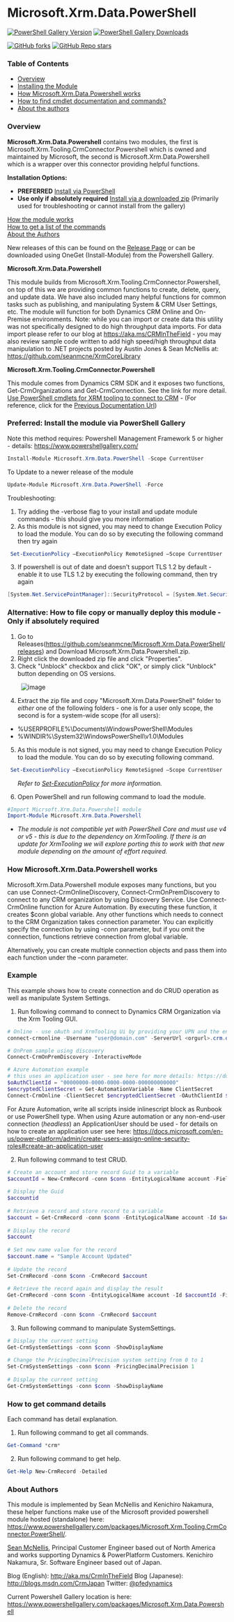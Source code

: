 # Microsoft.Xrm.Data.PowerShell
[![PowerShell Gallery Version](https://img.shields.io/powershellgallery/v/Microsoft.Xrm.Data.PowerShell)](https://www.powershellgallery.com/packages/Microsoft.Xrm.Data.Powershell)
[![PowerShell Gallery Downloads](https://img.shields.io/powershellgallery/dt/Microsoft.Xrm.Data.PowerShell)](https://www.powershellgallery.com/packages/Microsoft.Xrm.Data.Powershell)

[![GitHub forks](https://img.shields.io/github/forks/seanmcne/Microsoft.Xrm.Data.PowerShell?style=social)](https://github.com/seanmcne/Microsoft.Xrm.Data.PowerShell/network/members) [![GitHub Repo stars](https://img.shields.io/github/stars/seanmcne/Microsoft.Xrm.Data.PowerShell?style=social)](https://github.com/seanmcne/Microsoft.Xrm.Data.PowerShell/stargazers)


### Table of Contents
- [Overview](README.md#overview)
- [Installing the Module](README.md#preferred-install-the-module-via-powershell-gallery)
- [How Microsoft.Xrm.Data.Powershell works](README.md#how-microsoftxrmdatapowershell-works)
- [How to find cmdlet documentation and commands?](README.md#how-to-get-command-details)
- [About the authors](README.md#about-authors)

### Overview 
**Microsoft.Xrm.Data.Powershell** contains two modules, the first is Microsoft.Xrm.Tooling.CrmConnector.Powershell which is owned and maintained by Microsoft, the second is Microsoft.Xrm.Data.Powershell which is a wrapper over this connector providing helpful functions. 

**Installation Options:**
- **PREFERRED** [Install via PowerShell](/README.md#preferred-install-the-module-via-powershell-gallery) 
- **Use only if absolutely required** [Install via a downloaded zip](/README.md#alternative-how-to-file-copy-or-manually-deploy-this-module) (Primarily used for  troubleshooting or cannot install from the gallery)

[How the module works](/README.md#how-microsoftxrmdatapowershell-works)  
[How to get a list of the commands](/README.md#how-to-get-command-details)  
[About the Authors](/README.md#about-authors)  

New releases of this can be  found on the [Release Page](https://github.com/seanmcne/Microsoft.Xrm.Data.PowerShell/releases) or can be downloaded using OneGet (Install-Module) from the Powershell Gallery. 

**Microsoft.Xrm.Data.Powershell** 

This module builds from Microsoft.Xrm.Tooling.CrmConnector.Powershell, on top of this we are providing common functions to create, delete, query, and update data.  We have also included many helpful functions for common tasks such as publishing, and manipulating System & CRM User Settings, etc. The module will function for both Dynamics CRM Online and On-Premise environments. Note: while you can import or create data this utility was not specifically designed to do high throughput data imports. For data import please refer to our blog at https://aka.ms/CRMInTheField - you may also review sample code written to add high speed/high throughput data manipulation to .NET projects posted by Austin Jones & Sean McNellis at: https://github.com/seanmcne/XrmCoreLibrary

**Microsoft.Xrm.Tooling.CrmConnector.Powershell**

This module comes from Dynamics CRM SDK and it exposes two functions, Get-CrmOrganizations and Get-CrmConnection. See the link for more detail. [Use PowerShell cmdlets for XRM tooling to connect to CRM](https://docs.microsoft.com/en-us/powershell/module/microsoft.xrm.tooling.crmconnector.powershell/?view=pa-ps-latest) - (For reference, click for the [Previous Documentation Url](https://technet.microsoft.com/en-us/library/dn689040.aspx))

### Preferred: Install the module via PowerShell Gallery
Note this method requires: Powershell Management Framework 5 or higher - details: https://www.powershellgallery.com/ 

```Powershell
Install-Module Microsoft.Xrm.Data.PowerShell -Scope CurrentUser
```
To Update to a newer release of the module
```Powershell
Update-Module Microsoft.Xrm.Data.PowerShell -Force
```

Troubleshooting: 
1. Try adding the -verbose flag to your install and update module commands - this should give you more information
2. As this module is not signed, you may need to change Execution Policy to load the module. You can do so by executing the following command then try again
```PowerShell
 Set-ExecutionPolicy –ExecutionPolicy RemoteSigned –Scope CurrentUser
```
3. If powershell is out of date and doesn't support TLS 1.2 by default - enable it to use TLS 1.2 by executing the following command, then try again 
```PowerShell
[System.Net.ServicePointManager]::SecurityProtocol = [System.Net.SecurityProtocolType]::Tls12
```

### Alternative: How to file copy or manually deploy this module - Only if absolutely required
1. Go to Releases(https://github.com/seanmcne/Microsoft.Xrm.Data.PowerShell/releases) and Download Microsoft.Xrm.Data.Powershell.zip.
2. Right click the downloaded zip file and click "Properties". 
3. Check "Unblock" checkbox and click "OK", or simply click "Unblock" button depending on OS versions. 

&nbsp;&nbsp;&nbsp;&nbsp;&nbsp;&nbsp;&nbsp;&nbsp;![image](https://user-images.githubusercontent.com/2292260/114417281-14f5d200-9b77-11eb-8d5f-28f3e8795c0f.png)

4. Extract the zip file and copy "Microsoft.Xrm.Data.PowerShell" folder to *either* one of the following folders - one is for a user only scope, the second is for a system-wide scope (for all users): 
  * %USERPROFILE%\Documents\WindowsPowerShell\Modules
  * %WINDIR%\System32\WindowsPowerShell\v1.0\Modules

5. As this module is not signed, you may need to change Execution Policy to load the module. You can do so by executing following command.
```PowerShell
 Set-ExecutionPolicy –ExecutionPolicy RemoteSigned –Scope CurrentUser
```
&nbsp;&nbsp;&nbsp;&nbsp;&nbsp;&nbsp;*Refer to 
[Set-ExecutionPolicy](https://technet.microsoft.com/en-us/library/ee176961.aspx) 
for more information.*

6. Open PowerShell and run following command to load the module.
``` powershell
#Import Micrsoft.Xrm.Data.Powershell module 
Import-Module Microsoft.Xrm.Data.Powershell
```
* *The module is not compatible yet with PowerShell Core and must use v4 or v5 - this is due to the dependency on XrmTooling. If there is an update for XrmTooling we will explore porting this to work with that new module depending on the amount of effort required.*

### How Microsoft.Xrm.Data.Powershell works
Microsoft.Xrm.Data.Powershell module exposes many functions, but you can use Connect-CrmOnlineDiscovery, Connect-CrmOnPremDiscovery to connect to any CRM organization by using Discovery Service. Use Connect-CrmOnline function for Azure Automation. By executing these function, it creates $conn global variable. Any other functions which needs to connect to the CRM Organization takes connection parameter. You can explicitly specify the connection by using -conn parameter, but if you omit the connection, functions retrieve connection from global variable.

Alternatively, you can create multiple connection objects and pass them into each function under the –conn parameter.

### Example
This example shows how to create connection and do CRUD operation as well as manipulate System Settings.
1. Run following command to connect to Dynamics CRM Organization via  the Xrm Tooling GUI.
```PowerShell
# Online - use oAuth and XrmTooling Ui by providing your UPN and the enviroment url
connect-crmonline -Username "user@domain.com" -ServerUrl <orgurl>.crm.dynamics.com

# OnPrem sample using discovery
Connect-CrmOnPremDiscovery -InteractiveMode

# Azure Automation example
# this uses an application user - see here for more details: https://docs.microsoft.com/en-us/power-platform/admin/create-users-assign-online-security-roles#create-an-application-user
$oAuthClientId = "00000000-0000-0000-0000-000000000000"
$encryptedClientSecret = Get-AutomationVariable -Name ClientSecret
Connect-CrmOnline -ClientSecret $encryptedClientSecret -OAuthClientId $oAuthClientId -ServerUrl "https://<org>.crm.dynamics.com"
```
For Azure Automation, write all scripts inside inlinescript block as Runbook or use PowerShell type.  When using Azure automation or any non-end-user connection (*headless*) an ApplicationUser should be used - for details on how to create an application user see here: https://docs.microsoft.com/en-us/power-platform/admin/create-users-assign-online-security-roles#create-an-application-user

2. Run following command to test CRUD.
```PowerShell
# Create an account and store record Guid to a variable 
$accountId = New-CrmRecord -conn $conn -EntityLogicalName account -Fields @{"name"="Sample Account";"telephone1"="555-5555"} 
 
# Display the Guid 
$accountid 
 
# Retrieve a record and store record to a variable 
$account = Get-CrmRecord -conn $conn -EntityLogicalName account -Id $accountId -Fields name,telephone1 
 
# Display the record 
$account 
 
# Set new name value for the record 
$account.name = "Sample Account Updated" 
 
# Update the record 
Set-CrmRecord -conn $conn -CrmRecord $account 
 
# Retrieve the record again and display the result 
Get-CrmRecord -conn $conn -EntityLogicalName account -Id $accountId -Fields name 
 
# Delete the record 
Remove-CrmRecord -conn $conn -CrmRecord $account
```
3. Run following command to manipulate SystemSettings.
```PowerShell
# Display the current setting 
Get-CrmSystemSettings -conn $conn -ShowDisplayName 
 
# Change the PricingDecimalPrecision system setting from 0 to 1 
Set-CrmSystemSettings -conn $conn -PricingDecimalPrecision 1 
 
# Display the current setting 
Get-CrmSystemSettings -conn $conn -ShowDisplayName
```
### How to get command details
Each command has detail explanation.
1. Run following command to get all commands.
```PowerShell
Get-Command *crm*
```
2. Run following command to get help.
```PowerShell
Get-Help New-CrmRecord -Detailed
```
### About Authors
This module is implemented by Sean McNellis and Kenichiro Nakamura, these helper functions make use of the Microsoft provided powershell module hosted (standalone) here: https://www.powershellgallery.com/packages/Microsoft.Xrm.Tooling.CrmConnector.PowerShell/. 

<a href="https://twitter.com/seanmcne" target="_blank">Sean McNellis</a>, Principal Customer Engineer based out of North America and works supporting Dynamics & PowerPlatform Customers.
Kenichiro Nakamura, Sr. Software Engineer based out of Japan.

Blog (English): <a href="http://aka.ms/CrmInTheField" target="_blank">http://aka.ms/CrmInTheField</a>
Blog (Japanese): <a href="http://blogs.msdn.com/CrmJapan" target="_blank">http://blogs.msdn.com/CrmJapan</a>
Twitter: [@pfedynamics](https://twitter.com/pfedynamics)

Current Powershell Gallery location is here: https://www.powershellgallery.com/packages/Microsoft.Xrm.Data.Powershell
